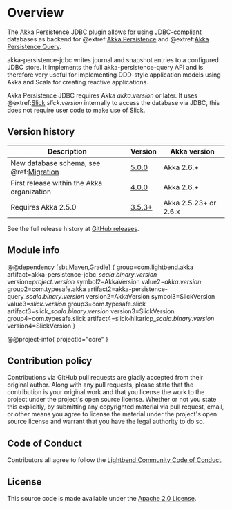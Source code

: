 # Overview

The Akka Persistence JDBC plugin allows for using JDBC-compliant databases as backend for @extref:[Akka Persistence](akka:persistence.html) and @extref:[Akka Persistence Query](akka:persistence-query.html).

akka-persistence-jdbc writes journal and snapshot entries to a configured JDBC store. It implements the full akka-persistence-query API and is therefore very useful for implementing DDD-style application models using Akka and Scala for creating reactive applications.

Akka Persistence JDBC requires Akka $akka.version$ or later. It uses @extref:[Slick](slick:) $slick.version$ internally to access the database via JDBC, this does not require user code to make use of Slick.

## Version history

| Description | Version | Akka version |
|-------------|---------|--------------|
| New database schema, see @ref:[Migration](migration.md) | [5.0.0](https://github.com/akka/akka-persistence-jdbc/releases) | Akka 2.6.+ |
| First release within the Akka organization | [4.0.0](https://github.com/akka/akka-persistence-jdbc/releases/tag/v4.0.0) | Akka 2.6.+ |
| Requires Akka 2.5.0 | [3.5.3+](https://github.com/akka/akka-persistence-jdbc/releases/tag/v3.5.3) | Akka 2.5.23+ or 2.6.x |

See the full release history at [GitHub releases](https://github.com/akka/akka-persistence-jdbc/releases).

## Module info

@@dependency [sbt,Maven,Gradle] {
  group=com.lightbend.akka
  artifact=akka-persistence-jdbc_$scala.binary.version$
  version=$project.version$
  symbol2=AkkaVersion
  value2=$akka.version$
  group2=com.typesafe.akka
  artifact2=akka-persistence-query_$scala.binary.version$
  version2=AkkaVersion
  symbol3=SlickVersion
  value3=$slick.version$
  group3=com.typesafe.slick
  artifact3=slick_$scala.binary.version$
  version3=SlickVersion
  group4=com.typesafe.slick
  artifact4=slick-hikaricp_$scala.binary.version$
  version4=SlickVersion
}

@@project-info{ projectId="core" }

## Contribution policy

Contributions via GitHub pull requests are gladly accepted from their original author. Along with any pull requests, please state that the contribution is your original work and that you license the work to the project under the project's open source license. Whether or not you state this explicitly, by submitting any copyrighted material via pull request, email, or other means you agree to license the material under the project's open source license and warrant that you have the legal authority to do so.

## Code of Conduct

Contributors all agree to follow the [Lightbend Community Code of Conduct](https://www.lightbend.com/conduct).

## License

This source code is made available under the [Apache 2.0 License](https://www.apache.org/licenses/LICENSE-2.0).
